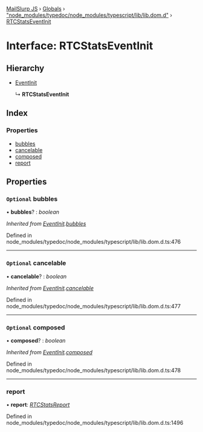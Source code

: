 [MailSlurp JS](../README.md) › [Globals](../globals.md) › ["node_modules/typedoc/node_modules/typescript/lib/lib.dom.d"](../modules/_node_modules_typedoc_node_modules_typescript_lib_lib_dom_d_.md) › [RTCStatsEventInit](_node_modules_typedoc_node_modules_typescript_lib_lib_dom_d_.rtcstatseventinit.md)

# Interface: RTCStatsEventInit

## Hierarchy

* [EventInit](_node_modules_typedoc_node_modules_typescript_lib_lib_dom_d_.eventinit.md)

  ↳ **RTCStatsEventInit**

## Index

### Properties

* [bubbles](_node_modules_typedoc_node_modules_typescript_lib_lib_dom_d_.rtcstatseventinit.md#optional-bubbles)
* [cancelable](_node_modules_typedoc_node_modules_typescript_lib_lib_dom_d_.rtcstatseventinit.md#optional-cancelable)
* [composed](_node_modules_typedoc_node_modules_typescript_lib_lib_dom_d_.rtcstatseventinit.md#optional-composed)
* [report](_node_modules_typedoc_node_modules_typescript_lib_lib_dom_d_.rtcstatseventinit.md#report)

## Properties

### `Optional` bubbles

• **bubbles**? : *boolean*

*Inherited from [EventInit](_node_modules_typedoc_node_modules_typescript_lib_lib_dom_d_.eventinit.md).[bubbles](_node_modules_typedoc_node_modules_typescript_lib_lib_dom_d_.eventinit.md#optional-bubbles)*

Defined in node_modules/typedoc/node_modules/typescript/lib/lib.dom.d.ts:476

___

### `Optional` cancelable

• **cancelable**? : *boolean*

*Inherited from [EventInit](_node_modules_typedoc_node_modules_typescript_lib_lib_dom_d_.eventinit.md).[cancelable](_node_modules_typedoc_node_modules_typescript_lib_lib_dom_d_.eventinit.md#optional-cancelable)*

Defined in node_modules/typedoc/node_modules/typescript/lib/lib.dom.d.ts:477

___

### `Optional` composed

• **composed**? : *boolean*

*Inherited from [EventInit](_node_modules_typedoc_node_modules_typescript_lib_lib_dom_d_.eventinit.md).[composed](_node_modules_typedoc_node_modules_typescript_lib_lib_dom_d_.eventinit.md#optional-composed)*

Defined in node_modules/typedoc/node_modules/typescript/lib/lib.dom.d.ts:478

___

###  report

• **report**: *[RTCStatsReport](_node_modules_typedoc_node_modules_typescript_lib_lib_dom_d_.rtcstatsreport.md)*

Defined in node_modules/typedoc/node_modules/typescript/lib/lib.dom.d.ts:1496
